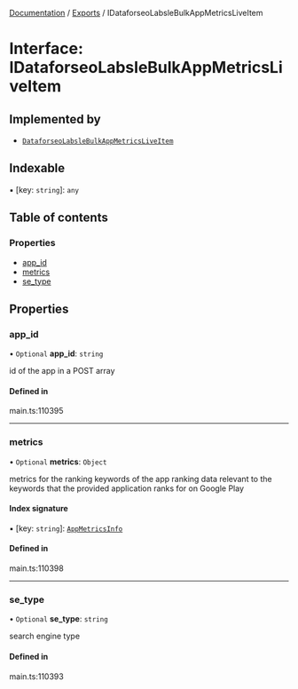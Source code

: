 [Documentation](../README.md) / [Exports](../modules.md) / IDataforseoLabsleBulkAppMetricsLiveItem

# Interface: IDataforseoLabsleBulkAppMetricsLiveItem

## Implemented by

- [`DataforseoLabsleBulkAppMetricsLiveItem`](../classes/DataforseoLabsleBulkAppMetricsLiveItem.md)

## Indexable

▪ [key: `string`]: `any`

## Table of contents

### Properties

- [app\_id](IDataforseoLabsleBulkAppMetricsLiveItem.md#app_id)
- [metrics](IDataforseoLabsleBulkAppMetricsLiveItem.md#metrics)
- [se\_type](IDataforseoLabsleBulkAppMetricsLiveItem.md#se_type)

## Properties

### app\_id

• `Optional` **app\_id**: `string`

id of the app in a POST array

#### Defined in

main.ts:110395

___

### metrics

• `Optional` **metrics**: `Object`

metrics for the ranking keywords of the app
ranking data relevant to the keywords that the provided application ranks for on Google Play

#### Index signature

▪ [key: `string`]: [`AppMetricsInfo`](../classes/AppMetricsInfo.md)

#### Defined in

main.ts:110398

___

### se\_type

• `Optional` **se\_type**: `string`

search engine type

#### Defined in

main.ts:110393

